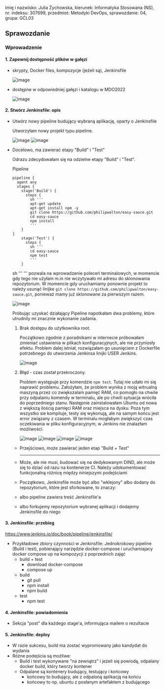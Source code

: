 Imię i nazwisko: Julia Żychowska, kierunek: Informatyka Stosowana (NS), nr. indeksu: 307699, przedmiot: Metodyki DevOps, sprawozdanie: 04, grupa: GĆL03


## Sprawozdanie


### Wprowadzenie
#### 1. Zapewnij dostępność plików w gałęzi
   - skrypty, Docker files, kompozycje (jeżeli są), Jenkinsfile
      
        ![image](https://user-images.githubusercontent.com/28841971/147797643-35719f87-060f-4a79-94ce-9ff2202b294d.png)
      
   - dostępne w odpowiedniej gałęzi i katalogu w MDO2022

        ![image](https://user-images.githubusercontent.com/28841971/147797615-a47dcdca-4f0d-4146-8364-bc0657ec0e11.png)
        
   
  #### 2. Stwórz Jenkinsfile: opis
   - Utwórz nowy pipeline budujący wybraną aplikację, oparty o Jenkinsfile
      
        Utworzyłam nowy projekt typu pipeline.
        
        ![image](https://user-images.githubusercontent.com/28841971/147797798-b71792fd-64fb-4eca-a8ce-9f167626e2f8.png)
        ![image](https://user-images.githubusercontent.com/28841971/147797825-93ec4a17-1323-400d-bcbe-a2d083e8d125.png)


   - Docelowo, ma zawierać etapy "Build" i "Test"

        Odrazu zdecydowałam się na odzielne etapy "Build" i "Test". 
        
        Pipeline
        ```
        pipeline {
          agent any 
          stages {
            stage('Build') { 
              steps {
                sh '''
                apt-get update
                apt-get install npm -y
                git clone https://github.com/philipwalton/easy-sauce.git
                cd easy-sauce 
                npm install
                '''
            }
        }
            stage('Test') { 
              steps {
                sh '''
                cd easy-sauce
                npm test
                '''
            }
        ```
        sh ''' ''' pozwala na wprowadzenie poleceń terminalowych, w momencie gdy tego nie użyłam m.in nie wczytywało mi adresu do sklonowania repozytorium. 
        W momencie gdy uruchamiamy ponownie projekt to należy usunąć linijke ``` git clone https://github.com/philipwalton/easy-sauce.git ```, ponieważ mamy już sklonowane za pierwszym razem. 
        
        ![image](https://user-images.githubusercontent.com/28841971/148635648-56c68e27-a14e-47d2-97d7-46a7a4a69634.png)
        
        Próbując uzyskać działający Pipeline napotkałam dwa problemy, które utrudnily mi znacznie wykonanie zadania.
        
        1. Brak dostępu do użytkownika root.
        
           Początkowo zgodnie z poradnikami w internecie próbowałam zmieniać ustawienia w plikach konfiguracyjnych, ale nie przyniosły efektu. Problem dalej istniał, rozwiązałam go usunięciem z Dockerfile potrzebnego do utworzenia Jenkinsa linijki USER Jenkins.  
        
           ![image](https://user-images.githubusercontent.com/28841971/148635762-40d1b284-ee5e-4f7b-a8f9-7ef3cf086161.png)
        
     
        2. Błąd - czas został przekroczony.
        
           Problem występuje przy komendzie ```npm test```. Tutaj nie udało mi się naprawić problemu. Założyłam, że problem wynika z moją witrualną maszyną przez co zwiększalam pamięć RAM, co pomogło na chwile przy odpalaniu komendy w terminalu, ale po chwili sytuacja wróciła do poprzedniego stanu. Następnie zainstalowałam Ubuntu od nowa z większą ilością pamięci RAM oraz miejsca na dysku. Poza tym wszystko sie kompiluje, testy się wykonują, ale na samym końcu jest error związany z czasem. W terminalu mogłabym zwiększyć czas oczekiwania w pliku konfiguracyjnym, w Jenkins nie znalazłam możliwości.
        
           ![image](https://user-images.githubusercontent.com/28841971/148636185-59605edb-2969-449e-ad3f-f632c5a996ec.png)
           ![image](https://user-images.githubusercontent.com/28841971/148636219-8a1c6e34-19f9-4112-967c-2a5dc8d2abcb.png)
           ![image](https://user-images.githubusercontent.com/28841971/148636230-458d8954-ea42-4404-ae7d-3a9a4bf3fc20.png)
           ![image](https://user-images.githubusercontent.com/28841971/148636253-344e76f9-eb0e-465d-bde3-cbb3d6655758.png)

        
      - Przejściowo, może zawierać jeden etap "Build + Test"
      
        --------------------------------------------------
       
      - Może, ale nie musi, budować się na dedykowanym DIND, ale może się to dziać od razu na kontenerze CI. Należy udokumentować funkcjonalną różnicę między niniejszymi podejściami
      - Początkowo, Jenkinsfile może być albo "wklejony" albo dodany do repozytorium, które jest sforkowane, to znaczy:
      - albo pipeline zawiera treść Jenkinsfile'a
      - albo forkujemy repozytorium wybranej aplikacji i dodajemy Jenkinsfile do niego
      
 #### 3. Jenkinsfile: przebieg
  
   https://www.jenkins.io/doc/book/pipeline/jenkinsfile/
   
   - Przykładowe zbiory czynności w Jenkinsfile: Jednokrokowy pipeline (Build i test), pobierający narzędzie docker-compose i uruchamiajacy docker compose up na kompozycji z poprzednich zajęć
      - build + test
          - download docker-compose
          - compose up
      - build
          - git pull
          - npm install
          - npm build
      - test
          - npm test
            
 #### 4. Jenkinsfile: powiadomienia
  
   - Sekcja "post" dla każdego stage'a, informująca mailem o rezultacie
      
 #### 5. Jenkinsfile: deploy
  
   - W razie sukcesu, build ma zostać wypromowany jako kandydat do wydania
   - Różne podejścia są możliwe:
      - Build i test wykonywane "na zewnątrz" i jeżeli się powiodą, odpalany docker build, który tworzy kontener
      - Odpalane są kontenery budujący, testujący i końcowy
         - końcowy to budujący, ale z odpaloną aplikacją na końcu
         - końcowy to np. ubuntu z posłanym artefaktem z budującego

